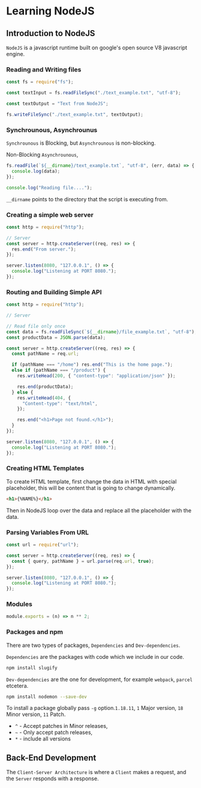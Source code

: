 # Learning NodeJS

## Introduction to NodeJS

`NodeJS` is a javascript runtime built on google's open source V8 javascript engine.

### Reading and Writing files

```javascript
const fs = require("fs");

const textInput = fs.readFileSync("./text_example.txt", "utf-8");

const textOutput = "Text from NodeJS";

fs.writeFileSync("./text_example.txt", textOutput);
```

### Synchrounous, Asynchrounus

`Synchrounous` is Blocking, but `Asynchrounous` is non-blocking.

Non-Blocking `Asynchrounous`,

```javascript
fs.readFile(`${__dirname}/text_example.txt`, "utf-8", (err, data) => {
  console.log(data);
});

console.log("Reading file....");
```

`__dirname` points to the directory that the script is executing from.

### Creating a simple web server

```javascript
const http = require("http");

// Server
const server = http.createServer((req, res) => {
  res.end("From server.");
});

server.listen(8080, "127.0.0.1", () => {
  console.log("Listening at PORT 8080.");
});
```

### Routing and Building Simple API

```javascript
const http = require("http");

// Server

// Read file only once
const data = fs.readFileSync(`${__dirname}/file_example.txt`, "utf-8");
const productData = JSON.parse(data);

const server = http.createServer((req, res) => {
  const pathName = req.url;

  if (pathName === "/home") res.end("This is the home page.");
  else if (pathName === "/product") {
    res.writeHead(200, { "content-type": "application/json" });

    res.end(productData);
  } else {
    res.writeHead(404, {
      "Content-type": "text/html",
    });

    res.end("<h1>Page not found.</h1>");
  }
});

server.listen(8080, "127.0.0.1", () => {
  console.log("Listening at PORT 8080.");
});
```

### Creating HTML Templates

To create HTML template, first change the data in HTML with special placeholder, this will be content that is going to change dynamically.

```html
<h1>{%NAME%}</h1>
```

Then in NodeJS loop over the data and replace all the placeholder with the data.

### Parsing Variables From URL

```javascript
const url = require("url");

const server = http.createServer((req, res) => {
  const { query, pathName } = url.parse(req.url, true);
});

server.listen(8080, "127.0.0.1", () => {
  console.log("Listening at PORT 8080.");
});
```

### Modules

```javascript
module.exports = (n) => n ** 2;
```

### Packages and npm

There are two types of packages, `Dependencies` and `Dev-dependencies`.

`Dependencies` are the packages with code which we include in our code.

```bash
npm install slugify
```

`Dev-dependencies` are the one for development, for example `webpack`, `parcel` etcetera.

```bash
npm install nodemon --save-dev
```

To install a package globally pass `-g` option.`1.18.11`, `1` Major version, `18` Minor version, `11` Patch.

- `^` - Accept patches in Minor releases,
- `~` - Only accept patch releases,
- `*` - include all versions

## Back-End Development

The `Client-Server Architecture` is where a `Client` makes a request, and the `Server` responds with a response.
